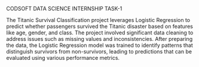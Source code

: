 CODSOFT DATA SCIENCE INTERNSHIP TASK-1

The Titanic Survival Classification project leverages Logistic Regression to predict whether passengers survived the Titanic disaster based on features like age, gender, and class. The project involved significant data cleaning to address issues such as missing values and inconsistencies. After preparing the data, the Logistic Regression model was trained to identify patterns that distinguish survivors from non-survivors, leading to predictions that can be evaluated using various performance metrics.




